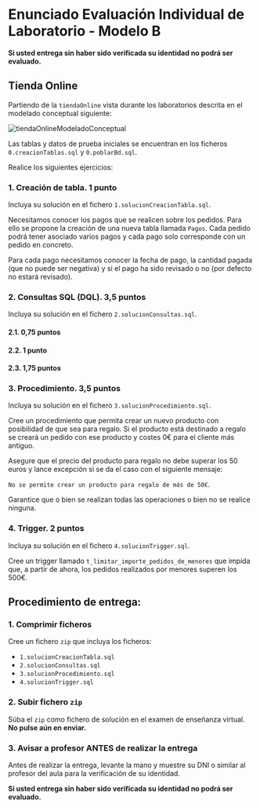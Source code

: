# Enunciado Evaluación Individual de Laboratorio - Modelo B
**Si usted entrega sin haber sido verificada su identidad no podrá ser evaluado.**

## Tienda Online

Partiendo de la `tiendaOnline` vista durante los laboratorios descrita en el modelado conceptual siguiente:

![tiendaOnlineModeladoConceptual](https://github.com/user-attachments/assets/92eb4ba8-1ed8-488b-bb5b-448c0836fee6)

Las tablas y datos de prueba iniciales se encuentran en los ficheros `0.creacionTablas.sql` y `0.poblarBd.sql`.

Realice los siguientes ejercicios:

### 1. Creación de tabla. 1 punto

Incluya su solución en el fichero `1.solucionCreacionTabla.sql`.


Necesitamos conocer los pagos que se realicen sobre los pedidos. Para ello se propone la creación de una nueva tabla llamada `Pagos`. Cada pedido podrá tener asociado varios pagos y cada pago solo corresponde con un pedido en concreto.

Para cada pago necesitamos conocer la fecha de pago, la cantidad pagada (que no puede ser negativa) y si el pago ha sido revisado o no (por defecto no estará revisado).

### 2. Consultas SQL (DQL). 3,5 puntos

Incluya su solución en el fichero `2.solucionConsultas.sql`.

#### 2.1. 0,75 puntos

#### 2.2. 1 punto

#### 2.3. 1,75 puntos

### 3. Procedimiento. 3,5 puntos

Incluya su solución en el fichero `3.solucionProcedimiento.sql`.

Cree un procedimiento que permita crear un nuevo producto con posibilidad de que sea para regalo.
Si el producto está destinado a regalo se creará un pedido con ese producto y costes 0€ para el cliente más antiguo.

Asegure que el precio del producto para regalo no debe superar los 50 euros y lance excepción si se da el caso con el siguiente mensaje:

`No se permite crear un producto para regalo de más de 50€`.

Garantice que o bien se realizan todas las operaciones o bien no se realice ninguna.

### 4. Trigger. 2 puntos

Incluya su solución en el fichero `4.solucionTrigger.sql`.

Cree un trigger llamado `t_limitar_importe_pedidos_de_menores` que impida que, a partir de ahora, los pedidos realizados por menores superen los 500€.

## Procedimiento de entrega:

### 1. Comprimir ficheros

Cree un fichero `zip` que incluya los ficheros:

* `1.solucionCreacionTabla.sql`
* `2.solucionConsultas.sql`
* `3.solucionProcedimiento.sql`
* `4.solucionTrigger.sql`

### 2. Subir fichero `zip`

Súba el `zip` como fichero de solución en el examen de enseñanza virtual. **No pulse aún en enviar.**

### 3. Avisar a profesor ANTES de realizar la entrega

Antes de realizar la entrega, levante la mano y muestre su DNI o similar al profesor del aula para la verificación de su identidad.

**Si usted entrega sin haber sido verificada su identidad no podrá ser evaluado.**

